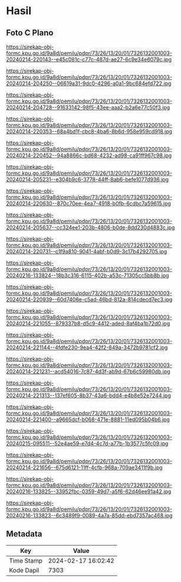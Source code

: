 # Hasil

## Foto C Plano

https://sirekap-obj-formc.kpu.go.id/9a8d/pemilu/pdpr/73/26/13/20/01/7326132001003-20240214-220143--e45c081c-c77c-487d-ae27-6c9e34e6079c.jpg

https://sirekap-obj-formc.kpu.go.id/9a8d/pemilu/pdpr/73/26/13/20/01/7326132001003-20240214-204250--06619a31-9dc0-4296-a0a1-9bc684efd722.jpg

https://sirekap-obj-formc.kpu.go.id/9a8d/pemilu/pdpr/73/26/13/20/01/7326132001003-20240214-204728--91633142-98f5-43ee-aaa2-b2a6e77c50f3.jpg

https://sirekap-obj-formc.kpu.go.id/9a8d/pemilu/pdpr/73/26/13/20/01/7326132001003-20240214-220353--68a4bd1f-cbc8-4ba6-8b6d-958e959cd918.jpg

https://sirekap-obj-formc.kpu.go.id/9a8d/pemilu/pdpr/73/26/13/20/01/7326132001003-20240214-220452--94a8866c-bd68-4232-ad98-ca91ff967c98.jpg

https://sirekap-obj-formc.kpu.go.id/9a8d/pemilu/pdpr/73/26/13/20/01/7326132001003-20240214-205231--e304b9c6-3778-44ff-8ab6-befe1077d936.jpg

https://sirekap-obj-formc.kpu.go.id/9a8d/pemilu/pdpr/73/26/13/20/01/7326132001003-20240214-220630--870c70ee-4ea7-4918-b0fb-6cdbc7a59615.jpg

https://sirekap-obj-formc.kpu.go.id/9a8d/pemilu/pdpr/73/26/13/20/01/7326132001003-20240214-205637--cc324ee1-203b-4806-b0de-8dd230d4883c.jpg

https://sirekap-obj-formc.kpu.go.id/9a8d/pemilu/pdpr/73/26/13/20/01/7326132001003-20240214-220731--c1f9a810-9041-4abf-b0d9-3c17b4292705.jpg

https://sirekap-obj-formc.kpu.go.id/9a8d/pemilu/pdpr/73/26/13/20/01/7326132001003-20240216-133824--18b3c316-6115-402b-a53c-71305cc5bb8b.jpg

https://sirekap-obj-formc.kpu.go.id/9a8d/pemilu/pdpr/73/26/13/20/01/7326132001003-20240214-220939--60d7406e-c5ad-46bd-812a-814cdecd7ec3.jpg

https://sirekap-obj-formc.kpu.go.id/9a8d/pemilu/pdpr/73/26/13/20/01/7326132001003-20240214-221055--879337b8-d5c9-4412-aded-8af4ba1b72d0.jpg

https://sirekap-obj-formc.kpu.go.id/9a8d/pemilu/pdpr/73/26/13/20/01/7326132001003-20240214-221144--4fdfe230-9ea4-42f2-849a-3472b9781cf2.jpg

https://sirekap-obj-formc.kpu.go.id/9a8d/pemilu/pdpr/73/26/13/20/01/7326132001003-20240214-221231--acd54016-7c87-4d3f-ab9d-67b6c59980db.jpg

https://sirekap-obj-formc.kpu.go.id/9a8d/pemilu/pdpr/73/26/13/20/01/7326132001003-20240214-221313--137ef605-8b37-43a6-bdd4-e4b8e52e7244.jpg

https://sirekap-obj-formc.kpu.go.id/9a8d/pemilu/pdpr/73/26/13/20/01/7326132001003-20240214-221400--a9665dcf-b068-471e-8881-11ed095b04b6.jpg

https://sirekap-obj-formc.kpu.go.id/9a8d/pemilu/pdpr/73/26/13/20/01/7326132001003-20240215-095511--52e4ae59-e7d4-4c7d-a77b-1b3577c5fc09.jpg

https://sirekap-obj-formc.kpu.go.id/9a8d/pemilu/pdpr/73/26/13/20/01/7326132001003-20240214-221656--675d6121-11ff-4cfb-968a-709ae3411f9b.jpg

https://sirekap-obj-formc.kpu.go.id/9a8d/pemilu/pdpr/73/26/13/20/01/7326132001003-20240216-133825--33952fbc-0359-49d7-a5f6-62d46ee91a42.jpg

https://sirekap-obj-formc.kpu.go.id/9a8d/pemilu/pdpr/73/26/13/20/01/7326132001003-20240216-133823--6c3489f9-0089-4a7a-85dd-ebd7357ac468.jpg


## Metadata

| Key        | Value               |
| ---------- | ------------------- |
| Time Stamp | 2024-02-17 16:02:42 |
| Kode Dapil | 7303                |



